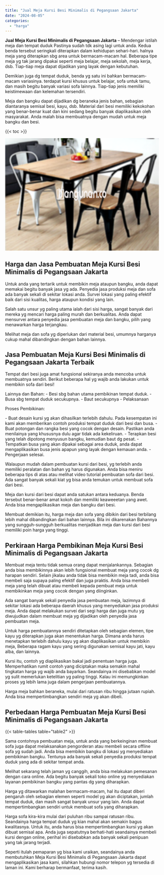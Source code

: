 ```yaml
---
title: "Jual Meja Kursi Besi Minimalis di Pegangsaan Jakarta"
date: "2024-08-05"
categories: 
  - "harga"
---
```


**Jual Meja Kursi Besi Minimalis di Pegangsaan Jakarta** – Mendengar istilah meja dan tempat duduk Pastinya sudah tdk asing lagi untuk anda. Kedua benda tersebut seringkali diterapkan dalam kehidupan sehari-hari. halnya meja yang diterapkan sbg area untuk bermacam-macam hal. Beberapa tipe meja yg tak jarang dipakai seperti meja belajar, meja sekolah, meja kerja, dsb. Tiap-tiap meja dapat dijadikan yang layak dengan kebutuhan.

Demikian juga dg tempat duduk, benda yg satu ini bahkan bermacam-macam variasinya. terdapat kursi khusus untuk belajar, sofa untuk tamu, dan masih begitu banyak variasi sofa lainnya. Tiap-tiap jenis memiliki keistimewaan dan kelemahan tersendiri.

Meja dan bangku dapat dijadikan dg beraneka jenis bahan, sebagian diantaranya semisal besi, kayu, dsb. Material dari besi memiliki kekokohan yang benar-benar kuat dan kini sedang begitu banyak diaplikasikan oleh masyarakat. Anda malah bisa membuatnya dengan mudah untuk meja bangku dan besi.

{{< toc >}}

![Jual Meja Kursi Besi Minimalis di Pegangsaan Jakarta](/images/jual-meja-besi-murah25.png)

## Harga dan Jasa Pembuatan Meja Kursi Besi Minimalis di Pegangsaan Jakarta

Untuk anda yang tertarik untuk membikin meja ataupun bangku, anda dapat memakai begitu banyak jasa yg ada. Penyedia jasa produksi meja dan sofa ada banyak sekali di sekitar lokasi anda. Survei lokasi yang paling efektif baik dari sisi kualitas, harga ataupun kondisi yang lain.

Salah satu unsur yg paling utama ialah dari sisi harga, sangat banyak dari mereka yg mencari harga paling murah dan berkualitas. Anda dapat mensurvei antara penyedia jasa pembuatan meja dan bangku, pilih yang menawarkan harga terjangkau.

Melihat meja dan sofa yg diperlukan dari material besi, umumnya harganya cukup mahal dibandingkan dengan bahan lainnya.

## Jasa Pembuatan Meja Kursi Besi Minimalis di Pegangsaan Jakarta Terbaik

Tempat dari besi juga amat fungsional sekiranya anda mencoba untuk membuatnya sendiri. Berikut beberapa hal yg wajib anda lakukan untuk membikin sofa dari besi!

Lainnya dan Bahan: - Besi sbg bahan utama pembikinan tempat duduk. - Busa sbg tempat duduk secukupnya. - Baut secukupnya - Pelaksanaan

Proses Pembikinan:

\- Buat desain kursi yg akan dihasilkan terlebih dahulu. Pada kesempatan ini kami akan memberikan contoh produksi tempat duduk dari besi dan busa. - Buat potongan dan rangka besi yang cocok dengan desain. Pastikan anda menilainya yang khususnya dulu agar tidak ada kekeliruan. - Terapkan besi yang telah dipotong menyusun bangku, kemudian baut dg pesat. - Tempatkan busa yang akan dipakai sebagai area duduk, anda dapat mengaplikasikan busa jenis apapun yang layak dengan kemauan anda. - Pengerjaan selesai.

Walaupun mudah dalam pembuatan kursi dari besi, yg terlebih anda memiliki peralatan dan bahan yg harus digunakan. Anda bisa meniru beberapa tips di atas atau melihat video tutorial pembuatan sofa dari besi. Ada sangat banyak sekali kiat yg bisa anda temukan untuk membuat sofa dari besi.

Meja dan kursi dari besi dapat anda satukan antara keduanya. Benda tersebut benar-benar amat kokoh dan memiliki keaweeetan yang awet. Anda bisa mengaplikasikan meja dan bangku dari besi.

Membuat demikian itu, harga meja dan sofa yang dibikin dari besi terbilang lebih mahal dibandingkan dari bahan lainnya. Bila ini dikarenakan Bahannya yang sungguh-sungguh berkualitas menjadikan meja dan kursi dari besi memiliki poin harga yang tinggi.

## Perkiraan Harga Pembikinan Meja Kursi Besi Minimalis di Pegangsaan Jakarta

Membuat meja tentu tidak semua orang dapat menjalankannya. Sebagian anda bisa membikinnya akan lebih fungsional membuat meja yang cocok dg harapan sendiri. Selain jikalau anda tidak bisa membikin meja tadi, anda bisa membeli saja supaya paling efektif dan juga praktis. Anda bisa membeli meja yang telah dibuat atau membeli kepada pembuat meja untuk membikinkan meja yang cocok dengan yang diinginkan.

Ada sangat banyak sekali penyedia jasa pembuatan meja, lazimnya di sekitar lokasi ada beberapa daerah khusus yang menyediakan jasa produksi meja. Anda dapat melakukan survei dari segi harga dan juga mutu yg diwujudkan dalam membuat meja yg dijadikan oleh penyedia jasa pembuatan meja.

Untuk harga pembuatannya sendiri ditetapkan oleh sebagian elemen, tipe kayu yg diterapkan juga akan menentukan harga. Dimana anda harus menetapkan terlebih dahulu kayu yg akan diaplikasikan untuk membikin meja, Beberapa ragam kayu yang sering digunakan semisal kayu jati, kayu alba, dan lainnya.

Kursi itu, contoh yg diaplikasikan bakal jadi penentuan harga juga. Memperhatikan rumit contoh yang diciptakan maka semakin mahal tingkatan harga yg wajib anda bayarkan. Seandainya ini disebabkan model yg sulit memerlukan ketelitian yg paling tinggi. Kalau ini memungkinkan proses yg lebih lama juga dalam pengerjaan pembuatannya.

Harga meja bahkan beraneka, mulai dari ratusan ribu hingga jutaan rupiah. Anda bisa mempertimbangkan sendiri meja yg akan dibeli.

## Perbedaan Harga Pembuatan Meja Kursi Besi Minimalis di Pegangsaan Jakarta

{{< table-tables table="table2" >}}

Sama contohnya pembuatan meja, untuk anda yang berkeinginan membuat sofa juga dapat melaksanakan pengorderan atau membeli secara offline sofa yg sudah jadi. Anda bisa membikin bangku di lokasi yg menyediakan pembikinan bangku. Tentunya ada banyak sekali penyedia produksi tempat duduk yang ada di sekitar tempat anda.

Melihat sekarang telah jaman yg canggih, anda bisa melakukan pemesanan dengan cara online. Ada begitu banyak sekali toko online yg menyediakan layanan pembikinan bangku yang pantas dg yang diharapkan.

Harga yg ditawarkan malahan bermacam-macam, hal itu dapat diberi pengaruh oleh sebagian elemen seperti model yg akan diciptakan, jumlah tempat duduk, dan masih sangat banyak unsur yang lain. Anda dapat mempertimbangkan sendiri untuk membuat sofa yang diharapkan.

Harga sofa kira-kira mulai dari puluhan ribu sampai ratusan ribu. Seandainya harga tempat duduk yg kian mahal akan semakin bagus kwalitasnya. Untuk itu, anda harus bisa mempertimbangkan kursi yg akan dibuat semisal apa. Anda juga sepatutnya berhati-hati seandainya membeli kursi dengan online, perihal ini disebabkan ada banyak sekali penipuan yang tak jarang terjadi.

Seperti itulah pemaparan yg bisa kami uraikan, seandainya anda membutuhkan Meja Kursi Besi Minimalis di Pegangsaan Jakarta dapat mengaplikasikan jasa kami, silahkan hubungi nomor telepon yg tersedia di laman ini. Kami berharap bermanfaat, terima kasih.
